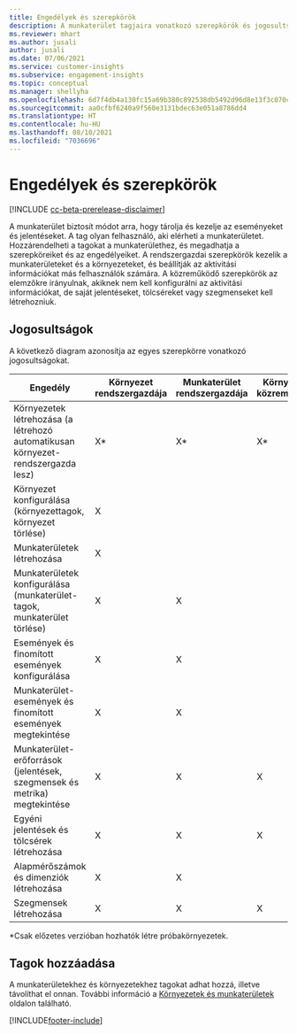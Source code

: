 ```yaml
---
title: Engedélyek és szerepkörök
description: A munkaterület tagjaira vonatkozó szerepkörök és jogosultságok áttekintése.
ms.reviewer: mhart
ms.author: jusali
author: jusali
ms.date: 07/06/2021
ms.service: customer-insights
ms.subservice: engagement-insights
ms.topic: conceptual
ms.manager: shellyha
ms.openlocfilehash: 6d7f4db4a130fc15a69b380c892538db5492d96d8e13f3c070c6a6b9bd098371
ms.sourcegitcommit: aa0cfbf6240a9f560e3131bdec63e051a8786dd4
ms.translationtype: HT
ms.contentlocale: hu-HU
ms.lasthandoff: 08/10/2021
ms.locfileid: "7036696"
---
```

# <a name="roles-and-permissions"></a>Engedélyek és szerepkörök

[!INCLUDE [cc-beta-prerelease-disclaimer](includes/cc-beta-prerelease-disclaimer.md)]

A munkaterület biztosít módot arra, hogy tárolja és kezelje az eseményeket és jelentéseket. A tag olyan felhasználó, aki elérheti a munkaterületet. Hozzárendelheti a tagokat a munkaterülethez, és megadhatja a szerepköreiket és az engedélyeiket. A rendszergazdai szerepkörök kezelik a munkaterületeket és a környezeteket, és beállítják az aktivitási információkat más felhasználók számára. A közreműködő szerepkörök az elemzőkre irányulnak, akiknek nem kell konfigurálni az aktivitási információkat, de saját jelentéseket, tölcséreket vagy szegmenseket kell létrehozniuk.

## <a name="permissions"></a>Jogosultságok
  
A következő diagram azonosítja az egyes szerepkörre vonatkozó jogosultságokat. 

| Engedély | Környezet rendszergazdája | Munkaterület rendszergazdája | Környezeti közreműködő | Munkaterület-közreműködő | 
|--|--|--|--|--|
| Környezetek létrehozása (a létrehozó automatikusan környezet-rendszergazda lesz) | X* | X* | X* | X* |  
| Környezet konfigurálása (környezettagok, környezet törlése) | X |  |  |  |  
| Munkaterületek létrehozása | X |  |  |  |  
| Munkaterületek konfigurálása (munkaterület-tagok, munkaterület törlése) | X | X |  |  |  
| Események és finomított események konfigurálása | X | X | |  |  
| Munkaterület-események és finomított események megtekintése | X | X | |  |  
| Munkaterület-erőforrások (jelentések, szegmensek és metrika) megtekintése| X | X | X | X |  
| Egyéni jelentések és tölcsérek létrehozása | X | X | X | X |  
| Alapmérőszámok és dimenziók létrehozása| X | X |  |  |  
| Szegmensek létrehozása| X | X | X | X |  

*Csak előzetes verzióban hozhatók létre próbakörnyezetek. 

## <a name="add-members"></a>Tagok hozzáadása

A munkaterületekhez és környezetekhez tagokat adhat hozzá, illetve távolíthat el onnan. További információ a [Környezetek és munkaterületek](manage-environments-workspaces.md) oldalon található.


[!INCLUDE[footer-include](../includes/footer-banner.md)]
